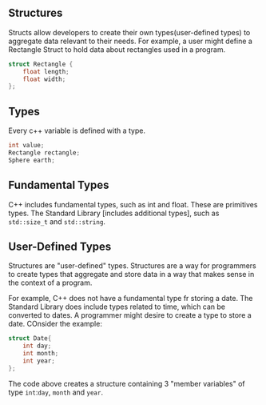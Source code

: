 ## Structures
Structs allow developers to create their own types(user-defined types) to aggregate data relevant to their needs.
For example, a user might define a Rectangle Struct to hold data about rectangles used in a program.
```cpp
struct Rectangle {
    float length;
    float width;
};
```
## Types
Every c++ variable is defined with a type.
```cpp
int value;
Rectangle rectangle;
Sphere earth;
```
## Fundamental Types
C++ includes fundamental types, such as int and float. These are primitives types.
The Standard Library [includes additional types], such as `std::size_t` and `std::string`.
## User-Defined Types
Structures are "user-defined" types. Structures are a way for programmers to create types that aggregate and store data in a way that makes sense in the context of a program.

For example, C++ does not have a fundamental type fr storing a date. The Standard Library does include types related to time, which can be converted to dates.
A programmer might desire to create a type to store a date.
COnsider the example:
```cpp
struct Date{
    int day;
    int month;
    int year;
};
```
The code above creates a structure containing 3 "member variables" of type `int`:`day`, `month` and `year`.
